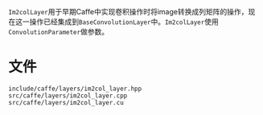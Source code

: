`Im2colLayer`用于早期Caffe中实现卷积操作时将image转换成列矩阵的操作，现在这一操作已经集成到`BaseConvolutionLayer`中。`Im2colLayer`使用`ConvolutionParameter`做参数。

# 文件
```
include/caffe/layers/im2col_layer.hpp
src/caffe/layers/im2col_layer.cpp
src/caffe/layers/im2col_layer.cu
```
